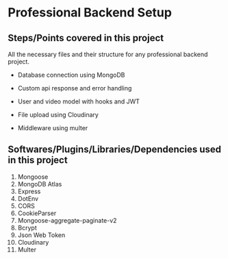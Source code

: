 # Professional Backend Setup

## Steps/Points covered in this project

All the necessary files and their structure for any professional backend project.

- Database connection using MongoDB

- Custom api response and error handling

- User and video model with hooks and JWT

- File upload using Cloudinary 

- Middleware using multer

## Softwares/Plugins/Libraries/Dependencies used in this project

1) Mongoose
2) MongoDB Atlas
3) Express
4) DotEnv
5) CORS
6) CookieParser
7) Mongoose-aggregate-paginate-v2
8) Bcrypt
9) Json Web Token
10) Cloudinary
11) Multer